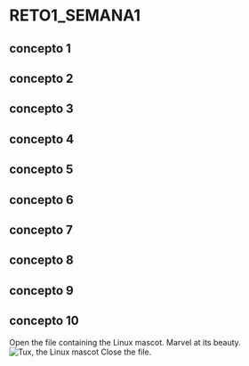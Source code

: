 # RETO1_SEMANA1

## concepto 1

## concepto 2

## concepto 3

## concepto 4

## concepto 5

## concepto 6

## concepto 7

## concepto 8

## concepto 9

## concepto 10

Open the file containing the Linux mascot.
Marvel at its beauty.
![Tux, the Linux mascot](https://www.google.com/url?sa=i&url=https%3A%2F%2Fwww.xatakawindows.com%2Faplicaciones-windows%2Fquieres-recuperar-el-boton-para-ver-imagenes-en-chrome-esta-extension-te-permite-volver-a-habilitarlo&psig=AOvVaw0-jpB3UjwT77DKPTYX0tSh&ust=1620449602291000&source=images&cd=vfe&ved=0CAIQjRxqFwoTCMizwKvjtvACFQAAAAAdAAAAABAD)
Close the file.
